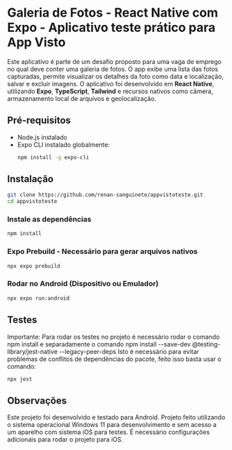 # Galeria de Fotos - React Native com Expo - Aplicativo teste prático para App Visto

Este aplicativo é parte de um desafio proposto para uma vaga de emprego no qual deve conter uma galeria de fotos. O app exibe uma lista das fotos capturadas, permite visualizar os detalhes da foto como data e localização, salvar e excluir imagens.
O aplicativo foi desenvolvido em **React Native**, utilizando **Expo**, **TypeScript**, **Tailwind** e recursos nativos como câmera, armazenamento local de arquivos e geolocalização.

## Pré-requisitos

- Node.js instalado
- Expo CLI instalado globalmente:  
  ```bash
  npm install -g expo-cli
  ```

## Instalação

```bash
git clone https://github.com/renan-sanguinete/appvistoteste.git
cd appvistoteste
```

### Instale as dependências

```bash
npm install
```

### Expo Prebuild - Necessário para gerar arquivos nativos 

```bash
npx expo prebuild
```

### Rodar no Android (Dispositivo ou Emulador)

```bash
npx expo run:android
```

## Testes

Importante: Para rodar os testes no projeto é necessário rodar o comando npm install e separadamente o comando npm install --save-dev @testing-library/jest-native --legacy-peer-deps
Isto é necessário para evitar problemas de conflitos de dependências do pacote, feito isso basta usar o comando:

```bash
npx jest
```

## Observações

Este projeto foi desenvolvido e testado para Android. Projeto feito utilizando o sistema operacional Windows 11 para desenvolvimento e sem acesso a um aparelho com sistema iOS para testes. É necessário configurações adicionais para rodar o projeto para iOS.